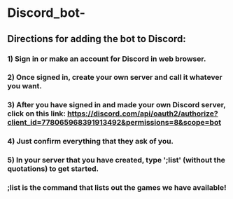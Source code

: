 # Discord_bot-

## Directions for adding the bot to Discord:

### 1) Sign in or make an account for Discord in web browser.
### 2) Once signed in, create your own server and call it whatever you want.
### 3) After you have signed in and made your own Discord server, click on this link: https://discord.com/api/oauth2/authorize?client_id=778065968391913492&permissions=8&scope=bot
### 4) Just confirm everything that they ask of you.
### 5) In your server that you have created, type ';list' (without the quotations) to get started.
### ;list is the command that lists out the games we have available!